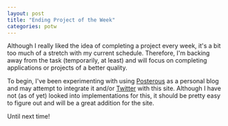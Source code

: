 ```yaml
---
layout: post
title: "Ending Project of the Week"
categories: potw
---
```

Although I really liked the idea of completing a project every week, it's a bit too much of a stretch with my current schedule.  Therefore, I'm backing away from the task (temporarily, at least) and will focus on completing applications or projects of a better quality.

To begin, I've been experimenting with using [Posterous](https://posterous.com/) as a personal blog and may attempt to integrate it and/or [Twitter](http://twitter.com) with this site.  Although I have not (as of yet) looked into implementations for this, it should be pretty easy to figure out and will be a great addition for the site.

Until next time!
